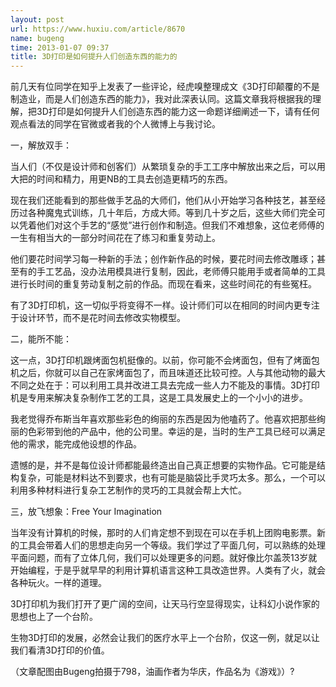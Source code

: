 ```yaml
---
layout: post
url: https://www.huxiu.com/article/8670
name: bugeng
time: 2013-01-07 09:37
title: 3D打印是如何提升人们创造东西的能力的
---
```

前几天有位同学在知乎上发表了一些评论，经虎嗅整理成文《3D打印颠覆的不是制造业，而是人们创造东西的能力》，我对此深表认同。这篇文章我将根据我的理解，把3D打印是如何提升人们创造东西的能力这一命题详细阐述一下，请有任何观点看法的同学在官微或者我的个人微博上与我讨论。

一，解放双手：

当人们（不仅是设计师和创客们）从繁琐复杂的手工工序中解放出来之后，可以用大把的时间和精力，用更NB的工具去创造更精巧的东西。

现在我们还能看到的那些做手艺品的大师们，他们从小开始学习各种技艺，甚至经历过各种魔鬼式训练，几十年后，方成大师。等到几十岁之后，这些大师们完全可以凭着他们对这个手艺的“感觉”进行创作和制造。但我们不难想象，这位老师傅的一生有相当大的一部分时间花在了练习和重复劳动上。

他们要花时间学习每一种新的手法；创作新作品的时候，要花时间去修改雕琢；甚至有的手工艺品，没办法用模具进行复制，因此，老师傅只能用手或者简单的工具进行长时间的重复劳动复制之前的作品。而现在看来，这些时间花的有些冤枉。

有了3D打印机，这一切似乎将变得不一样。设计师们可以在相同的时间内更专注于设计环节，而不是花时间去修改实物模型。

二，能所不能：

这一点，3D打印机跟烤面包机挺像的。以前，你可能不会烤面包，但有了烤面包机之后，你就可以自己在家烤面包了，而且味道还比较可控。人与其他动物的最大不同之处在于：可以利用工具并改进工具去完成一些人力不能及的事情。3D打印机是专用来解决复杂制作工艺的工具，这是工具发展史上的一个小小的进步。

我老觉得乔布斯当年喜欢那些彩色的绚丽的东西是因为他嗑药了。他喜欢把那些绚丽的色彩带到他的产品中，他的公司里。幸运的是，当时的生产工具已经可以满足他的需求，能完成他设想的作品。

遗憾的是，并不是每位设计师都能最终造出自己真正想要的实物作品。它可能是结构复杂，可能是材料达不到要求，也有可能是脑袋比手灵巧太多。那么，一个可以利用多种材料进行复杂工艺制作的灵巧的工具就会帮上大忙。

三，放飞想象：Free Your Imagination

当年没有计算机的时候，那时的人们肯定想不到现在可以在手机上团购电影票。新的工具会带着人们的思想走向另一个等级。我们学过了平面几何，可以熟练的处理平面问题，而有了立体几何，我们可以处理更多的问题。就好像比尔盖茨13岁就开始编程，于是乎就早早的利用计算机语言这种工具改造世界。人类有了火，就会各种玩火。一样的道理。

3D打印机为我们打开了更广阔的空间，让天马行空显得现实，让科幻小说作家的思想也上了一个台阶。

生物3D打印的发展，必然会让我们的医疗水平上一个台阶，仅这一例，就足以让我们看清3D打印的价值。

（文章配图由Bugeng拍摄于798，油画作者为华庆，作品名为《游戏》）?

